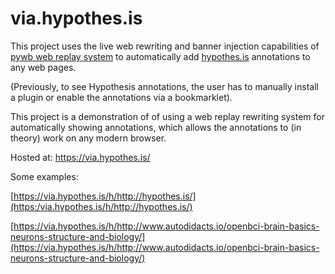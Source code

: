 via.hypothes.is
================

This project uses the live web rewriting and banner injection capabilities of [pywb web replay system](https://github.com/ikreymer/pywb) to automatically add [hypothes.is](https://hypothes.is) annotations to any web pages.

(Previously, to see Hypothesis annotations, the user has to manually install a plugin or enable the annotations via a bookmarklet).

This project is a demonstration of of using a web replay rewriting system for automatically showing annotations, which allows the annotations to (in theory) work on any modern browser.

Hosted at: https://via.hypothes.is/

Some examples:

[https://via.hypothes.is/h/http://hypothes.is/](https:/via.hypothes.is/h/http://hypothes.is/)

[https://via.hypothes.is/h/http://www.autodidacts.io/openbci-brain-basics-neurons-structure-and-biology/](https://via.hypothes.is/h/http://www.autodidacts.io/openbci-brain-basics-neurons-structure-and-biology/)
